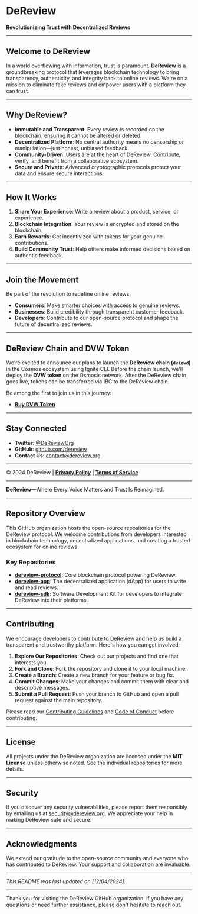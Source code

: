 # DeReview

**Revolutionizing Trust with Decentralized Reviews**

---

## Welcome to DeReview

In a world overflowing with information, trust is paramount. **DeReview** is a groundbreaking protocol that leverages blockchain technology to bring transparency, authenticity, and integrity back to online reviews. We're on a mission to eliminate fake reviews and empower users with a platform they can trust.

---

## Why DeReview?

- **Immutable and Transparent**: Every review is recorded on the blockchain, ensuring it cannot be altered or deleted.
- **Decentralized Platform**: No central authority means no censorship or manipulation—just honest, unbiased feedback.
- **Community-Driven**: Users are at the heart of DeReview. Contribute, verify, and benefit from a collaborative ecosystem.
- **Secure and Private**: Advanced cryptographic protocols protect your data and ensure secure interactions.

---

## How It Works

1. **Share Your Experience**: Write a review about a product, service, or experience.
2. **Blockchain Integration**: Your review is encrypted and stored on the blockchain.
3. **Earn Rewards**: Get incentivized with tokens for your genuine contributions.
4. **Build Community Trust**: Help others make informed decisions based on authentic feedback.

---

## Join the Movement

Be part of the revolution to redefine online reviews:

- **Consumers**: Make smarter choices with access to genuine reviews.
- **Businesses**: Build credibility through transparent customer feedback.
- **Developers**: Contribute to our open-source protocol and shape the future of decentralized reviews.

---

## DeReview Chain and DVW Token

We're excited to announce our plans to launch the **DeReview chain (`dviewd`)** in the Cosmos ecosystem using Ignite CLI. Before the chain launch, we'll deploy the **DVW token** on the Osmosis network. After the DeReview chain goes live, tokens can be transferred via IBC to the DeReview chain.

Be among the first to join us in this journey:

- **[Buy DVW Token](#)**

---

## Stay Connected

- **Twitter**: [@DeReviewOrg](https://twitter.com/DeReviewOrg)
- **GitHub**: [github.com/dereview](https://github.com/dereview)
- **Contact Us**: [contact@dereview.org](mailto:contact@dereview.org)

---

© 2024 DeReview | **[Privacy Policy](#)** | **[Terms of Service](#)**

---

**DeReview**—Where Every Voice Matters and Trust Is Reimagined.

---

## Repository Overview

This GitHub organization hosts the open-source repositories for the DeReview protocol. We welcome contributions from developers interested in blockchain technology, decentralized applications, and creating a trusted ecosystem for online reviews.

### Key Repositories

- **[dereview-protocol](#)**: Core blockchain protocol powering DeReview.
- **[dereview-app](#)**: The decentralized application (dApp) for users to write and read reviews.
- **[dereview-sdk](#)**: Software Development Kit for developers to integrate DeReview into their platforms.

---

## Contributing

We encourage developers to contribute to DeReview and help us build a transparent and trustworthy platform. Here's how you can get involved:

1. **Explore Our Repositories**: Check out our projects and find one that interests you.
2. **Fork and Clone**: Fork the repository and clone it to your local machine.
3. **Create a Branch**: Create a new branch for your feature or bug fix.
4. **Commit Changes**: Make your changes and commit them with clear and descriptive messages.
5. **Submit a Pull Request**: Push your branch to GitHub and open a pull request against the main repository.

Please read our [Contributing Guidelines](#) and [Code of Conduct](#) before contributing.

---

## License

All projects under the DeReview organization are licensed under the **MIT License** unless otherwise noted. See the individual repositories for more details.

---

## Security

If you discover any security vulnerabilities, please report them responsibly by emailing us at [security@dereview.org](mailto:security@dereview.org). We appreciate your help in making DeReview safe and secure.

---

## Acknowledgments

We extend our gratitude to the open-source community and everyone who has contributed to DeReview. Your support and collaboration are invaluable.

---

*This README was last updated on [12/04/2024].*

---

Thank you for visiting the DeReview GitHub organization. If you have any questions or need further assistance, please don't hesitate to reach out.
